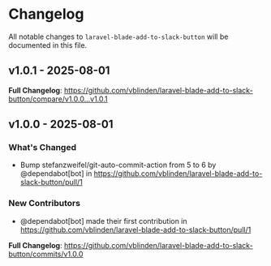 # Changelog

All notable changes to `laravel-blade-add-to-slack-button` will be documented in this file.

## v1.0.1 - 2025-08-01

**Full Changelog**: https://github.com/vblinden/laravel-blade-add-to-slack-button/compare/v1.0.0...v1.0.1

## v1.0.0 - 2025-08-01

### What's Changed

* Bump stefanzweifel/git-auto-commit-action from 5 to 6 by @dependabot[bot] in https://github.com/vblinden/laravel-blade-add-to-slack-button/pull/1

### New Contributors

* @dependabot[bot] made their first contribution in https://github.com/vblinden/laravel-blade-add-to-slack-button/pull/1

**Full Changelog**: https://github.com/vblinden/laravel-blade-add-to-slack-button/commits/v1.0.0

